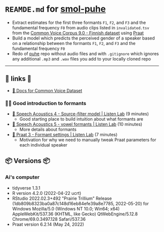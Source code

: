 # `REAMDE.md` for [smol-puhe](https://github.com/Ai-Yukino/smol-puhe)

- Extract estimates for the first three formants `F1`, `F2`, and `F3` and the fundamental frequency `F0` from audio clips listed in `invalidated.tsv` from the [Common Voice Corpus 9.0 - Finnish dataset](https://commonvoice.mozilla.org/en/datasets) using [Praat](https://www.fon.hum.uva.nl/praat/)
- Build a model which predicts the perceived gender of a speaker based on a relationship between the formants `F1`, `F2`, and `F3` and the fundamental frequency `F0`
- Redo of [puhe](https://github.com/Ai-Yukino/puhe) repo without audio files and with `.gitignore` which ignores any additional `.mp3` and `.wav` files you add to your locally cloned repo

---

## 🔗 links 🔗

- [📝 Docs for Common Voice Dataset](https://github.com/common-voice/cv-dataset#readme)

### 🔗🔗 Good introduction to formants

- [🎥 Speech Acoustics 4 - Source-filter model | Listen Lab](https://www.youtube.com/watch?v=wUE6Q8l17qI) (9 minutes)
  - Good starting place to build intuition about what formants are
- [🎥 Speech Acoustics 5 - vowel formants | Listen Lab](https://www.youtube.com/watch?v=glnUFa2fLyE) (10 minutes)
  - More details about formants
- [🎥 Praat 3 - Formant settings | Listen Lab](https://www.youtube.com/watch?v=fsGIecMgTzQ) (7 minutes)
  - Motivation for why we need to manually tweak Praat parameters for each individual speaker

## 📦 Versions 📦

### Ai's computer

- tidyverse 1.3.1
- R version 4.2.0 (2022-04-22 ucrt)
- RStudio 2022.02.3+492 "Prairie Trillium" Release (1db809b8323ba0a87c148d16eb84efe39a8e7785, 2022-05-20) for Windows
  Mozilla/5.0 (Windows NT 10.0; Win64; x64) AppleWebKit/537.36 (KHTML, like Gecko) QtWebEngine/5.12.8 Chrome/69.0.3497.128 Safari/537.36
- Praat version 6.2.14 (May 24, 2022)
